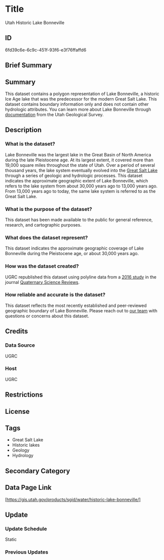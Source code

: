 # Title

Utah Historic Lake Bonneville

## ID

6fd39c6e-6c9c-451f-93f6-e3f76ffaffd6

## Brief Summary

## Summary

This dataset contains a polygon representation of Lake Bonneville, a historic Ice Age lake that was the predecessor for the modern Great Salt Lake. This dataset contains boundary information only and does not contain other hydrologic attributes. You can learn more about Lake Bonneville through [documentation](https://geology.utah.gov/popular/great-salt-lake/) from the Utah Geological Survey.

## Description

### What is the dataset?

Lake Bonneville was the largest lake in the Great Basin of North America during the late Pleistocene age. At its largest extent, it covered more than 19,000 square miles throughout the state of Utah. Over a period of several thousand years, the lake system eventually evolved into the [Great Salt Lake](https://greatsaltlake.utah.gov/) through a series of geologic and hydrologic processes. This dataset indicates the approximate geographic extent of Lake Bonneville, which refers to the lake system from about 30,000 years ago to 13,000 years ago. From 13,000 years ago to today, the same lake system is referred to as the Great Salt Lake.

### What is the purpose of the dataset?

This dataset has been made available to the public for general reference, research, and cartographic purposes.

### What does the dataset represent?

This dataset indicates the approximate geographic coverage of Lake Bonneville during the Pleistocene age, or about 30,000 years ago.

### How was the dataset created?

UGRC republished this dataset using polyline data from a [2016 study](https://www.sciencedirect.com/science/article/abs/pii/S0277379116307399?via%3Dihub) in the journal [Quaternary Science Reviews](https://www.sciencedirect.com/journal/quaternary-science-reviews).

### How reliable and accurate is the dataset?

This dataset reflects the most recently established and peer-reviewed geographic boundary of Lake Bonneville. Please reach out to [our team](https://gis.utah.gov/contact/) with questions or concerns about this dataset.

## Credits

### Data Source

UGRC

### Host

UGRC

## Restrictions

## License

## Tags

- Great Salt Lake
- Historic lakes
- Geology
- Hydrology

## Secondary Category

## Data Page Link

[https://gis.utah.gov/products/sgid/water/historic-lake-bonneville/]

## Update

### Update Schedule

Static

### Previous Updates
